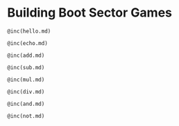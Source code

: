 # Building Boot Sector Games

```
@inc(hello.md)
```

```
@inc(echo.md)
```

```
@inc(add.md)
```

```
@inc(sub.md)
```

```
@inc(mul.md)
```

```
@inc(div.md)
```

```
@inc(and.md)
```

```
@inc(not.md)
```


